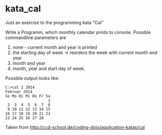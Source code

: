 # kata_cal
Just an exercise to the programming kata "Cal"

Write a Programm, which monthly calendar prints to console. Possible commandline parameters are
1. none - current month and year is printed
2. the starting day of week → reorders the week with current month and year
3. month and year
4. month, year and start day of week.

Possible output looks like:

    C:>cal 2 2014
    Februar 2014
    So Mo Di Mi Do Fr Sa
                       1
     2  3  4  5  6  7  8
     9 10 11 12 13 14 15
    16 17 18 19 20 21 22
    23 24 25 26 27 28

Taken from http://ccd-school.de/coding-dojo/application-katas/cal
